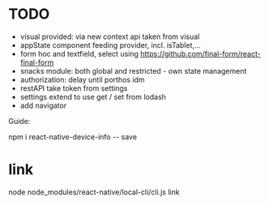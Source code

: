 # TODO

- visual provided: via new context api taken from visual
- appState component feeding provider, incl. isTablet,...
- form hoc and textfield, select using https://github.com/final-form/react-final-form
- snacks module: both global and restricted - own state management
- authorization: delay until porthos idm
- restAPI take token from settings
- settings extend to use get / set from lodash
- add navigator

Guide:

npm i react-native-device-info -- save

# link

node node_modules/react-native/local-cli/cli.js link
